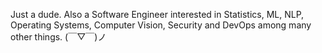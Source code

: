 Just a dude. Also a Software Engineer interested in Statistics, ML, NLP, Operating Systems, Computer Vision, Security and DevOps among many other things. (￣▽￣)ノ